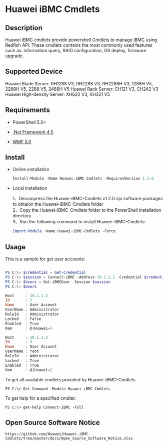 # Huawei iBMC Cmdlets

## Description

Huawei iBMC cmdlets provide powershell Cmdlets to manage iBMC using Redfish API.
These cmdlets contains the most commonly used features such as: information query, RAID configuration, OS deploy, firmware upgrade.

## Supported Device

Huawei Blade Server:        RH1288 V3, RH2288 V3, RH2288H V3, 1288H V5, 2288H V5, 2288 V5, 2488H V5
Huawei Rack Server:         CH121 V3, CH242 V3
Huawei High-density Server: XH622 V3, XH321 V5

## Requirements

- PowerShell 5.0+

- [.Net Framework 4.5](http://www.microsoft.com/en-us/download/details.aspx?id=30653)

- [WMF 5.0](https://www.microsoft.com/en-us/download/details.aspx?id=50395)

## Install

- Online installation

  ```powershell
  Install-Module -Name Huawei-iBMC-Cmdlets -RequiredVersion 1.2.0
  ```
- Local installation

  1、Decompress the Huawei-iBMC-Cmdlets v1.2.0.zip software packages to obtaion the Huawei-iBMC-Cmdlets folder  
  2、Copy the Huawei-iBMC-Cmdlets folder to the PowerShell installation directory  
  3、Run the following command to install Huawei-iBMC-Cmdlets:  
  
  ```powershell
  Import-Module -Name Huawei-iBMC-Cmdlets -Force
  ```

## Usage

This is a sample for get user accounts:

```powershell

PS C:\> $credential = Get-Credential
PS C:\> $session = Connect-iBMC -Address 10.1.1.2 -Credential $credential -TrustCert
PS C:\> $Users = Get-iBMCUser -Session $session
PS C:\> $Users

Host     : 10.1.1.2
Id       : 2
Name     : User Account
UserName : Administrator
RoleId   : Administrator
Locked   : False
Enabled  : True
Oem      : @{Huawei=}

Host     : 10.1.1.2
Id       : 3
Name     : User Account
UserName : root
RoleId   : Administrator
Locked   : True
Enabled  : True
Oem      : @{Huawei=}

```

To get all available cmdlets provided by Huawei-iBMC-Cmdlets

```
PS C:\> Get-Command -Module Huawei-iBMC-Cmdlets
```


To get help for a specified cmdlet:

```
PS C:\> get-help Connect-iBMC -Full
```

## Open Source Software Notice

    https://github.com/Huawei/Huawei-iBMC-Cmdlets/tree/master/docs/Open_Source_Software_Notice.xlsx

